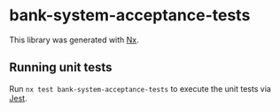# bank-system-acceptance-tests

This library was generated with [Nx](https://nx.dev).

## Running unit tests

Run `nx test bank-system-acceptance-tests` to execute the unit tests via [Jest](https://jestjs.io).
